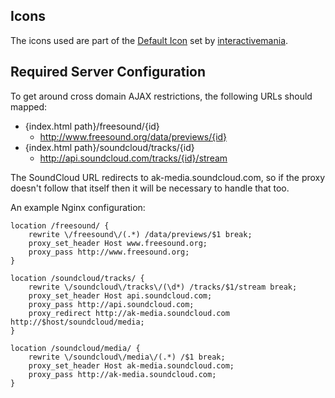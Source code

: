 Icons
-----

The icons used are part of the [Default Icon](http://www.defaulticon.com/)
set by [interactivemania](http://www.interactivemania.com/).


Required Server Configuration
-----------------------------

To get around cross domain AJAX restrictions, the following URLs should mapped:

- {index.html path}/freesound/{id}
  - http://www.freesound.org/data/previews/{id}
- {index.html path}/soundcloud/tracks/{id}
  - http://api.soundcloud.com/tracks/{id}/stream

The SoundCloud URL redirects to ak-media.soundcloud.com, so if the proxy
doesn't follow that itself then it will be necessary to handle that too.

An example Nginx configuration:

	location /freesound/ {
		rewrite \/freesound\/(.*) /data/previews/$1 break;
		proxy_set_header Host www.freesound.org;
		proxy_pass http://www.freesound.org;
	}

	location /soundcloud/tracks/ {
		rewrite \/soundcloud\/tracks\/(\d*) /tracks/$1/stream break;
		proxy_set_header Host api.soundcloud.com;
		proxy_pass http://api.soundcloud.com;
		proxy_redirect http://ak-media.soundcloud.com http://$host/soundcloud/media;
	}

	location /soundcloud/media/ {
		rewrite \/soundcloud\/media\/(.*) /$1 break;
		proxy_set_header Host ak-media.soundcloud.com;
		proxy_pass http://ak-media.soundcloud.com;
	}

